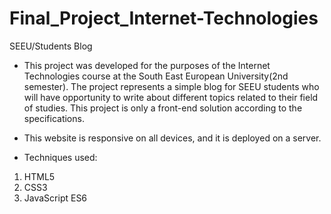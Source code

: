 # Final_Project_Internet-Technologies
SEEU/Students Blog

- This project was developed for the purposes of the Internet Technologies course at the South East European University(2nd semester).
The project represents a simple blog for SEEU students who will have opportunity to write about different topics related to their field of studies. 
This project is only a front-end solution according to the specifications.

- This website is responsive on all devices, and it is deployed on a server. 

- Techniques used:
1) HTML5
2) CSS3
3) JavaScript ES6

